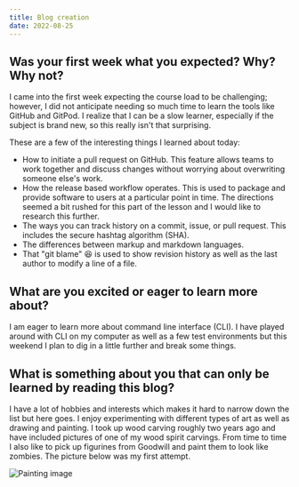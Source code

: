 ```yaml
---
title: Blog creation
date: 2022-08-25
---
```

## Was your first week what you expected?  Why?  Why not?
I came into the first week expecting the course load to be challenging; however, I did not anticipate needing so much time to learn the tools like GitHub and GitPod.  I realize that I can be a slow learner, especially if the subject is brand new, so this really isn't that surprising.

These are a few of the interesting things I learned about today:
- How to initiate a pull request on GitHub.  This feature allows teams to work together and discuss changes without worrying about overwriting someone else's work.
- How the release based workflow operates.  This is used to package and provide software to users at a particular point in time.  The directions seemed a bit rushed for this part of the lesson and I would like to research this further.
- The ways you can track history on a commit, issue, or pull request.  This includes the secure hashtag algorithm (SHA).
- The differences between markup and markdown languages.
- That "git blame" :laughing: is used to show revision history as well as the last author to modify a line of a file.

## What are you excited or eager to learn more about?
I am eager to learn more about command line interface (CLI).  I have played around with CLI on my computer as well as a few test environments but this weekend I plan to dig in a little further and break some things.

## What is something about you that can only be learned by reading this blog?
I have a lot of hobbies and interests which makes it hard to narrow down the list but here goes.  I enjoy experimenting with different types of art as well as drawing and painting.  I took up wood carving roughly two years ago and have included pictures of one of my wood spirit carvings.  From time to time I also like to pick up figurines from Goodwill and paint them to look like zombies.  The picture below was my first attempt.

![Painting image](smcconaha.github.io/img/figure_before.jpg)
